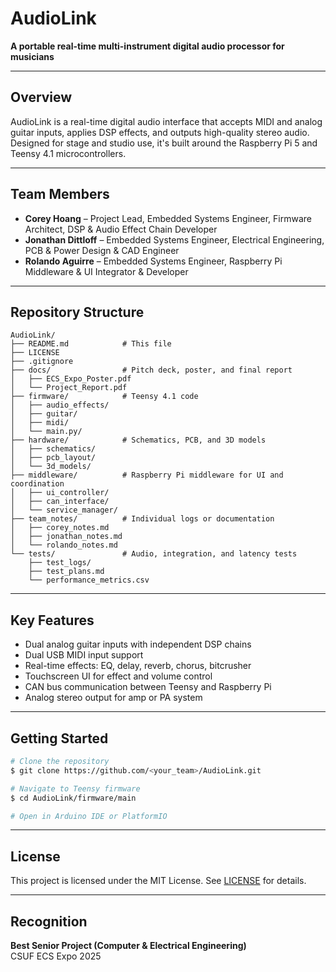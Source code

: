 # AudioLink

**A portable real-time multi-instrument digital audio processor for musicians**

---

## Overview
AudioLink is a real-time digital audio interface that accepts MIDI and analog guitar inputs, applies DSP effects, and outputs high-quality stereo audio. Designed for stage and studio use, it's built around the Raspberry Pi 5 and Teensy 4.1 microcontrollers.

---

## Team Members
- **Corey Hoang** – Project Lead, Embedded Systems Engineer, Firmware Architect, DSP & Audio Effect Chain Developer  
- **Jonathan Dittloff** – Embedded Systems Engineer, Electrical Engineering, PCB & Power Design & CAD Engineer  
- **Rolando Aguirre** – Embedded Systems Engineer, Raspberry Pi Middleware & UI Integrator & Developer  

---

## Repository Structure
```
AudioLink/
├── README.md            # This file
├── LICENSE
├── .gitignore
├── docs/                # Pitch deck, poster, and final report
│   ├── ECS_Expo_Poster.pdf
│   └── Project_Report.pdf
├── firmware/            # Teensy 4.1 code
│   ├── audio_effects/
│   ├── guitar/
│   ├── midi/
│   └── main.py/
├── hardware/            # Schematics, PCB, and 3D models
│   ├── schematics/
│   ├── pcb_layout/
│   └── 3d_models/
├── middleware/          # Raspberry Pi middleware for UI and coordination
│   ├── ui_controller/
│   ├── can_interface/
│   └── service_manager/
├── team_notes/          # Individual logs or documentation
│   ├── corey_notes.md
│   ├── jonathan_notes.md
│   └── rolando_notes.md
└── tests/               # Audio, integration, and latency tests
    ├── test_logs/
    ├── test_plans.md
    └── performance_metrics.csv
```

---

## Key Features
- Dual analog guitar inputs with independent DSP chains
- Dual USB MIDI input support
- Real-time effects: EQ, delay, reverb, chorus, bitcrusher
- Touchscreen UI for effect and volume control
- CAN bus communication between Teensy and Raspberry Pi
- Analog stereo output for amp or PA system

---

## Getting Started
```bash
# Clone the repository
$ git clone https://github.com/<your_team>/AudioLink.git

# Navigate to Teensy firmware
$ cd AudioLink/firmware/main

# Open in Arduino IDE or PlatformIO
```

---

## License
This project is licensed under the MIT License. See [LICENSE](./LICENSE) for details.

---

## Recognition
**Best Senior Project (Computer & Electrical Engineering)**  
CSUF ECS Expo 2025


